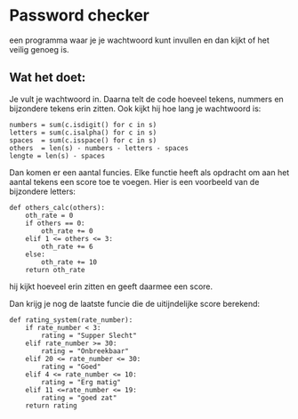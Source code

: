 # Password checker
een programma waar je je wachtwoord kunt invullen en dan kijkt of het veilig genoeg is.

## Wat het doet:
Je vult je wachtwoord in. Daarna telt de code hoeveel tekens, nummers en bijzondere tekens erin zitten. Ook kijkt hij hoe lang je wachtwoord is:
```
numbers = sum(c.isdigit() for c in s)
letters = sum(c.isalpha() for c in s)
spaces  = sum(c.isspace() for c in s)
others  = len(s) - numbers - letters - spaces
lengte = len(s) - spaces
```

Dan komen er een aantal funcies. Elke functie heeft als opdracht om aan het aantal tekens een score toe te voegen. Hier is een voorbeeld van de bijzondere letters:
```
def others_calc(others):
    oth_rate = 0
    if others == 0:
        oth_rate += 0
    elif 1 <= others <= 3:
        oth_rate += 6
    else:
        oth_rate += 10
    return oth_rate
```
hij kijkt hoeveel erin zitten en geeft daarmee een score.

Dan krijg je nog de laatste funcie die de uitijndelijke score berekend:
```
def rating_system(rate_number):
    if rate_number < 3:
        rating = "Supper Slecht"
    elif rate_number >= 30:
        rating = "Onbreekbaar"
    elif 20 <= rate_number <= 30:
        rating = "Goed"
    elif 4 <= rate_number <= 10:
        rating = "Erg matig"
    elif 11 <=rate_number <= 19:
        rating = "goed zat"
    return rating
```
